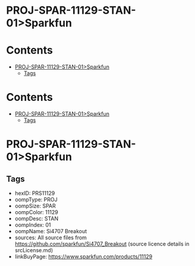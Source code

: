 
PROJ-SPAR-11129-STAN-01>Sparkfun
================================

Contents
========

* [PROJ-SPAR-11129-STAN-01>Sparkfun](#proj-spar-11129-stan-01sparkfun)
	* [Tags](#tags)

Contents
========

* [PROJ-SPAR-11129-STAN-01>Sparkfun](#proj-spar-11129-stan-01sparkfun)
	* [Tags](#tags)

# PROJ-SPAR-11129-STAN-01>Sparkfun

## Tags

- hexID: PRS11129
- oompType: PROJ
- oompSize: SPAR
- oompColor: 11129
- oompDesc: STAN
- oompIndex: 01
- oompName: Si4707 Breakout
- sources: All source files from https://github.com/sparkfun/Si4707_Breakout (source licence details in srcLicense.md)
- linkBuyPage: https://www.sparkfun.com/products/11129
